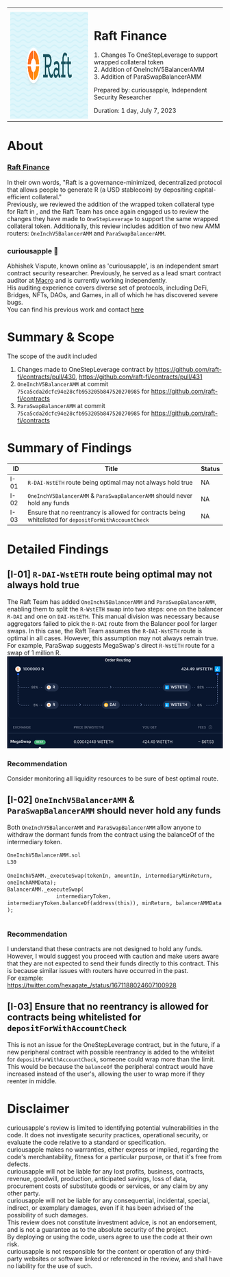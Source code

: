 <table>
    <tr><th></th><th></th></tr>
    <tr>
        <td><img src="./logos/raft.png" width="410" height="250" /></td>
        <td> 
            <h1>Raft Finance</h1>
            <p>1. Changes To OneStepLeverage to support wrapped collateral token</br>
            2. Addition of OneInchV5BalancerAMM</br>
            3. Addition of ParaSwapBalancerAMM
            </p> 
            <p>Prepared by: curiousapple, Independent Security Researcher</p>
            <p>Duration: 1 day, July 7, 2023</p>
        </td>
    </tr>
</table>

# About 

### [Raft Finance](https://raft.fi/)
In their own words, "Raft is a governance-minimized, decentralized protocol that allows people to generate R (a USD stablecoin) by depositing capital-efficient collateral." </br>
Previously, we reviewed the addition of the wrapped token collateral type for Raft in , and the Raft Team has once again engaged us to review the changes they have made to `OneStepLeverage` to support the same wrapped collateral token. 
Additionally, this review includes addition of two new AMM routers: `OneInchV5BalancerAMM` and `ParaSwapBalancerAMM`.


### **curiousapple** 🦇

Abhishek Vispute, known online as 'curiousapple', is an independent smart contract security researcher. 
Previously, he served as a lead smart contract auditor at [Macro](https://0xmacro.com/) and is currently working independently.</br>
His auditing experience covers diverse set of protocols, including DeFi, Bridges, NFTs, DAOs, and Games, in all of which he has discovered severe bugs. </br>
You can find his previous work and contact [here](https://github.com/abhishekvispute/curiousapple-audits/blob/231caa00d7f0ba8b016b4980b300e6a2fcd93815/README.md) </br>


# Summary & Scope

The scope of the audit included 
1. Changes made to OneStepLeverage contract by https://github.com/raft-fi/contracts/pull/430, https://github.com/raft-fi/contracts/pull/431</br>
2. `OneInchV5BalancerAMM` at commit `75ca5cda2dcfc94e28cfb953205b847520270985` for https://github.com/raft-fi/contracts
3. `ParaSwapBalancerAMM` at commit `75ca5cda2dcfc94e28cfb953205b847520270985` for https://github.com/raft-fi/contracts


# Summary of Findings

| ID     | Title                        | Status |
| ----------- | ---------------------------- | ----- |
| I-01 &nbsp;| `R-DAI-WstETH` route being optimal may not always hold true | NA |
| I-02 &nbsp;| `OneInchV5BalancerAMM` & `ParaSwapBalancerAMM` should never hold any funds | NA |
| I-03 &nbsp;| Ensure that no reentrancy is allowed for contracts being whitelisted for `depositForWithAccountCheck` | NA |

# Detailed Findings

## [I-01] `R-DAI-WstETH` route being optimal may not always hold true

The Raft Team has added `OneInchV5BalancerAMM` and `ParaSwapBalancerAMM`, enabling them to split the `R-WstETH` swap into two steps: one on the balancer `R-DAI` and one on `DAI-WstETH`. This manual division was necessary because aggregators failed to pick the `R-DAI` route from the Balancer pool for larger swaps. In this case, the Raft Team assumes the `R-DAI-WstETH` route is optimal in all cases. However, this assumption may not always remain true. For example, ParaSwap suggests MegaSwap's direct `R-WstETH` route for a swap of 1 million R. </br>
![](./misc/image.png)

### Recommendation
Consider monitoring all liquidity resources to be sure of best optimal route.

## [I-02] `OneInchV5BalancerAMM` & `ParaSwapBalancerAMM` should never hold any funds

Both `OneInchV5BalancerAMM` and `ParaSwapBalancerAMM` allow anyone to withdraw the dormant funds from the contract using the balanceOf of the intermediary token.

```solidity
OneInchV5BalancerAMM.sol
L30

OneInchV5AMM._executeSwap(tokenIn, amountIn, intermediaryMinReturn, oneInchAMMData);
BalancerAMM._executeSwap(
                intermediaryToken, intermediaryToken.balanceOf(address(this)), minReturn, balancerAMMData
);
            
```

### Recommendation
I understand that these contracts are not designed to hold any funds. However, I would suggest you proceed with caution and make users aware that they are not expected to send their funds directly to this contract. This is because similar issues with routers have occurred in the past.</br>
For example:</br> 
https://twitter.com/hexagate_/status/1671188024607100928

## [I-03] Ensure that no reentrancy is allowed for contracts being whitelisted for `depositForWithAccountCheck`

This is not an issue for the OneStepLeverage contract, but in the future, if a new peripheral contract with possible reentrancy is added to the whitelist for `depositForWithAccountCheck`, someone could wrap more than the limit. This would be because the `balanceOf` the peripheral contract would have increased instead of the user's, allowing the user to wrap more if they reenter in middle.

# Disclaimer 

curiousapple's review is limited to identifying potential vulnerabilities in the code. It does not investigate security practices, operational security, or evaluate the code relative to a standard or specification.</br> 
curiousapple makes no warranties, either express or implied, regarding the code's merchantability, fitness for a particular purpose, or that it's free from defects.</br>
curiousapple will not be liable for any lost profits, business, contracts, revenue, goodwill, production, anticipated savings, loss of data, procurement costs of substitute goods or services, or any claim by any other party.</br> 
curiousapple will not be liable for any consequential, incidental, special, indirect, or exemplary damages, even if it has been advised of the possibility of such damages.</br>
This review does not constitute investment advice, is not an endorsement, and is not a guarantee as to the absolute security of the project.</br> 
By deploying or using the code, users agree to use the code at their own risk.</br>
curiousapple is not responsible for the content or operation of any third-party websites or software linked or referenced in the review, and shall have no liability for the use of such.</br>
